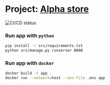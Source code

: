 # Project: [Alpha store](https://alpha.nazarhanov.com)

![CI/CD status](https://github.com/nazarhanov/alpha/actions/workflows/automation.yml/badge.svg)

### Run app with `python`

```sh
pip install -r src/requirements.txt
python src/manage.py runserver 8000
```

### Run app with `docker`

```sh
docker build -t app .
docker run --network=host --env-file .env app
```
